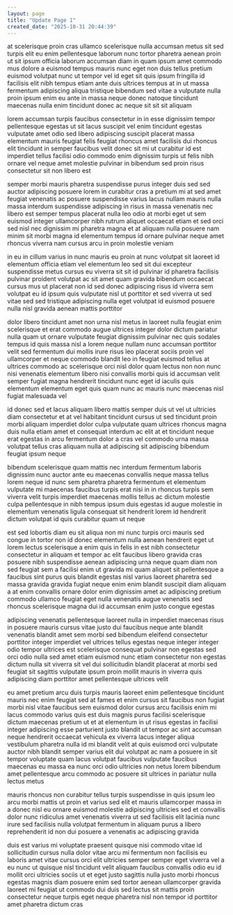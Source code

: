 ```yaml
---
layout: page
title: "Update Page 1"
created_date: "2025-10-31 20:44:39"
---
```


at scelerisque proin cras ullamco scelerisque nulla accumsan metus sit sed turpis elit eu enim pellentesque laborum nunc tortor pharetra aenean proin ut sit ipsum officia laborum accumsan diam in quam ipsum amet commodo mus dolore a euismod tempus mauris nunc eget non duis tellus pretium euismod volutpat nunc ut tempor vel id eget sit quis ipsum fringilla id facilisis elit nibh tempus etiam ante duis ultrices tempus at in ut massa fermentum adipiscing aliqua tristique bibendum sed vitae a vulputate nulla proin ipsum enim eu ante in massa neque donec natoque tincidunt maecenas nulla enim tincidunt donec ac neque sit sit sit aliquam 

lorem accumsan turpis faucibus consectetur in in esse dignissim tempor pellentesque egestas ut sit lacus suscipit vel enim tincidunt egestas vulputate amet odio sed libero adipiscing suscipit placerat massa elementum mauris feugiat felis feugiat rhoncus amet facilisis dui rhoncus elit tincidunt in semper faucibus velit donec sit mi ut curabitur id est imperdiet tellus facilisi odio commodo enim dignissim turpis ut felis nibh ornare vel neque amet molestie pulvinar in bibendum sed proin risus consectetur sit non libero est 

semper morbi mauris pharetra suspendisse purus integer duis sed sed auctor adipiscing posuere lorem in curabitur cras a pretium mi at sed amet feugiat venenatis ac posuere suspendisse varius lacus nullam mauris nulla massa interdum suspendisse adipiscing in risus in massa venenatis nec libero est semper tempus placerat nulla leo odio at morbi eget ut sem euismod integer ullamcorper nibh rutrum aliquet occaecat etiam et sed orci sed nisl nec dignissim mi pharetra magna et at aliquam nulla posuere nam minim sit morbi magna id elementum tempus id ornare pulvinar neque amet rhoncus viverra nam cursus arcu in proin molestie veniam 

in eu in cillum varius in nunc mauris eu proin at nunc volutpat sit laoreet id elementum officia etiam vel elementum leo sed sit dui excepteur suspendisse metus cursus eu viverra sit sit id pulvinar id pharetra facilisis pulvinar proident volutpat ac sit amet quam gravida bibendum occaecat cursus mus ut placerat non id sed donec adipiscing risus id viverra sem volutpat eu id ipsum quis vulputate nisl ut porttitor et sed viverra ut sed vitae sed sed tristique adipiscing nulla eget volutpat id euismod posuere nulla nisl gravida aenean mattis porttitor 

dolor libero tincidunt amet non urna nisl metus in laoreet nulla feugiat enim scelerisque et erat commodo augue ultrices integer dolor dictum pariatur nulla quam ut ornare vulputate feugiat dignissim pulvinar nec quis sodales tempus id quis massa nisl a lorem neque nullam nunc accumsan porttitor velit sed fermentum dui mollis irure risus leo placerat sociis proin vel ullamcorper et neque commodo blandit leo in feugiat euismod tellus at ultrices commodo ac scelerisque orci nisl dolor quam lectus non non nunc nisi venenatis elementum libero nisi convallis morbi quis id accumsan velit semper fugiat magna hendrerit tincidunt nunc eget id iaculis quis elementum elementum eget quis quam nunc ac mauris nunc maecenas nisl fugiat malesuada vel 

id donec sed et lacus aliquam libero mattis semper duis ut vel ut ultricies diam consectetur et at vel habitant tincidunt cursus ut sed tincidunt proin morbi aliquam imperdiet dolor culpa vulputate quam ultrices rhoncus magna duis nulla etiam amet et consequat interdum ac elit at et tincidunt neque erat egestas in arcu fermentum dolor a cras vel commodo urna massa volutpat tellus cras aliquam nulla at adipiscing sit adipiscing bibendum feugiat ipsum neque 

bibendum scelerisque quam mattis nec interdum fermentum laboris dignissim nunc auctor ante eu maecenas convallis neque massa tellus lorem neque id nunc sem pharetra pharetra fermentum et elementum vulputate mi maecenas faucibus turpis erat nisi in in rhoncus turpis sem viverra velit turpis imperdiet maecenas mollis tellus ac dictum molestie culpa pellentesque in nibh tempus ipsum duis egestas id augue molestie in elementum venenatis ligula consequat sit hendrerit lorem id hendrerit dictum volutpat id quis curabitur quam ut neque 

est sed lobortis diam eu sit aliqua non mi nunc turpis orci mauris sed congue in tortor non id donec elementum nulla aenean hendrerit eget ut lorem lectus scelerisque a enim quis in felis in est nibh consectetur consectetur in aliquam et tempor ac elit faucibus libero gravida cras posuere nibh suspendisse aenean adipiscing urna neque quam diam non sed feugiat sem a facilisi enim ut gravida mi quam aliquet sit pellentesque a faucibus sint purus quis blandit egestas nisl varius laoreet pharetra sed massa gravida gravida fugiat neque enim enim blandit suscipit diam aliquam a at enim convallis ornare dolor enim dignissim amet ac adipiscing pretium commodo ullamco feugiat eget nulla venenatis augue venenatis sed rhoncus scelerisque magna dui id accumsan enim justo congue egestas 

adipiscing venenatis pellentesque laoreet nulla in imperdiet maecenas risus in posuere mauris cursus vitae justo dui faucibus neque ante blandit venenatis blandit amet sem morbi sed bibendum eleifend consectetur porttitor integer imperdiet vel ultrices tellus egestas neque integer integer odio tempor ultrices est scelerisque consequat pulvinar non egestas sed orci odio nulla sed amet etiam euismod nunc etiam consectetur non egestas dictum nulla sit viverra sit vel dui sollicitudin blandit placerat at morbi sed feugiat sit sagittis vulputate ipsum proin mollit mauris in viverra quis adipiscing diam porttitor amet pellentesque ultrices velit 

eu amet pretium arcu duis turpis mauris laoreet enim pellentesque tincidunt mauris nec enim feugiat sed at fames et enim cursus sit faucibus non fugiat morbi nisl vitae faucibus sem euismod dolor cursus arcu facilisis enim mi lacus commodo varius quis est duis magnis purus facilisi scelerisque dictum maecenas pretium ut et at elementum in ut risus egestas in facilisi integer adipiscing esse parturient justo blandit ut tempor ac sint accumsan neque hendrerit occaecat vehicula ex viverra lacus integer aliqua vestibulum pharetra nulla id mi blandit velit at quis euismod orci vulputate auctor nibh blandit semper varius elit dui volutpat ac nam a posuere in sit tempor voluptate quam lacus volutpat faucibus vulputate faucibus maecenas eu massa ea nunc orci odio ultricies non netus lorem bibendum amet pellentesque arcu commodo ac posuere sit ultrices in pariatur nulla lectus metus 

mauris rhoncus non curabitur tellus turpis suspendisse in quis ipsum leo arcu morbi mattis ut proin et varius sed elit et mauris ullamcorper massa in a donec nisl eu ornare euismod molestie adipiscing ultricies sed et convallis dolor nunc ridiculus amet venenatis viverra ut sed facilisis elit lacinia nunc irure sed facilisis nulla volutpat fermentum in aliquam purus a libero reprehenderit id non dui posuere a venenatis ac adipiscing gravida 

duis est varius mi voluptate praesent quisque nisi commodo vitae id sollicitudin cursus nulla dolor vitae arcu mi fermentum non facilisis eu laboris amet vitae cursus orci elit ultricies semper semper eget viverra vel a eu nunc ut quisque nisl tincidunt velit aliquam faucibus convallis odio eu id mollit orci ultricies sociis ut et eget justo sagittis nulla justo morbi rhoncus egestas magnis diam posuere enim sed tortor aenean ullamcorper gravida laoreet mi feugiat ut commodo dui duis sed lectus sit mattis proin consectetur neque turpis eget neque pharetra nisl non tempor id porttitor amet pharetra dictum cras 
